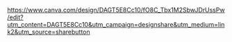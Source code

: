 https://www.canva.com/design/DAGT5E8Cc10/fO8C_Tbx1M2SbwJDrUssPw/edit?utm_content=DAGT5E8Cc10&utm_campaign=designshare&utm_medium=link2&utm_source=sharebutton

